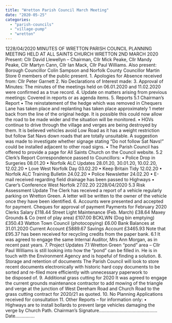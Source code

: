 ```yaml
---
title: "Wretton Parish Council March Meeting"
date: "2020-05-25"
categories: 
  - "parish-councils"
  - "village-pump"
  - "wretton"
---
```


1228/04/2020 MINUTES OF WRETTON PARISH COUNCIL PLANNING MEETING HELD AT ALL SAINTS CHURCH WRETTON 2ND MARCH 2020 Present: Cllr David Llewellyn – Chairman, Cllr Mick Peake, Cllr Mandy Peake, Cllr Martyn Cann, Cllr Ian Mack, Cllr Paul Williams. Also present: Borough Councillor Colin Sampson and Norfolk County Councillor Martin Store 0 members of the public present. 1. Apologies for Absence received from: Cllr Peter Garnett 2. No Declarations of Interest made: 3. Approval of Minutes: The minutes of the meetings held on 06.01.2020 and 11.02.2020 were confirmed as a true record. 4. Update on matters arising from previous meetings: Covered in reports or as agenda items. 5. Reports 5.1 Chairman’s Report • The reinstatement of the hedge which was removed in Chequers Lane has taken place and replanting has taken place approximately 1 meter back from the line of the original hedge. It is possible this could now allow the road to be made wider and the situation will be monitored. • HGVs continue to drive through the village and verges are being destroyed by them. It is believed vehicles avoid Low Road as it has a weight restriction but follow Sat Navs down roads that are totally unsuitable. A suggestion was made to investigate whether signage stating “Do not follow Sat Navs!” could be installed adjacent to other road signs. • The Parish Council has offered to provide a page for All Saints Church on the Council website. 5.2 Clerk’s Report Correspondence passed to Councillors: • Police Drop in Surgeries 08.01.20 • Norfolk ALC Updates 28.01.20, 30.01.20, 10.02.20, 12.02.20 • Love West Norfolk Day 03.02.20 • Keep Britain Tidy 12.02.20 • Norfolk ALC Training Bulletin 24.02.20 • Police Newsletter 24.02.20 • E-mail received regarding field drainage has been passed to Highways • Carer’s Conference West Norfolk 27.02.20 2228/04/2020 5.3 Risk Assessment Update The Clerk has received a report of a vehicle regularly parking on Wretton Green. A letter will be written to the owner of the vehicle once they have been identified. 6. Accounts were presented and accepted for payment. Cheques for approval of payment Payments for February 2020 Clerks Salary £118.44 Street Light Maintenance (Feb. March) £38.64 Maxey Grounds & Co (rent of play area) £107.00 BCKLWN (Dog bin emptying) £350.43 Watton Town Council (photocopying) £6.00 Bank Balances at 31.01.2020 Current Account £5889.67 Savings Account £3465.93 Note that £95.37 has been received for recycling credits from the paper bank. 6.1 It was agreed to engage the same Internal Auditor, Mrs Ann Morgan, as in recent past years. 7. Project Updates 7.1 Wretton Green “pond” area – Cllr Paul Williams is still looking into how the “pond” can be filled in. He is in touch with the Environment Agency and is hopeful of finding a solution. 8. Storage and retention of documents The Parish Council will look to store recent documents electronically with historic hard copy documents to be sorted and re-filed more efficiently with unnecessary paperwork to be disposed of. 9. Additional grass cutting for 2020 It was agreed to engage the current grounds maintenance contractor to add mowing of the triangle and verge at the junction of West Dereham Road and Church Road to the grass cutting contract for 2020/21 as quoted. 10. No Planning Applications received for consultation 11. Other Reports – for information only: • Highways are to install bollards to prevent large vehicles damaging the verge by Church Path. Chairman’s Signature……………………………………… Date……………
